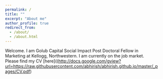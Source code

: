 ```yaml
---
permalink: /
title: ""
excerpt: "About me"
author_profile: true
redirect_from: 
  - /about/
  - /about.html
---
```


Welcome. I am Golub Capital Social Impact Post Doctoral Fellow in Marketing at Kellogg, Northwestern. 
I am currently on the job market. 
Please find my CV [here]((http://docs.google.com/gview?url=https://raw.githubusercontent.com/abhirish/abhirish.github.io/master/_pages/CV.pdf)

